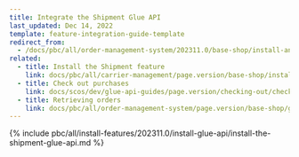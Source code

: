 ```yaml
---
title: Integrate the Shipment Glue API
last_updated: Dec 14, 2022
template: feature-integration-guide-template
redirect_from:
  - /docs/pbc/all/order-management-system/202311.0/base-shop/install-and-update/install-glue-api/install-the-shipment-glue-api.html
related:
  - title: Install the Shipment feature
    link: docs/pbc/all/carrier-management/page.version/base-shop/install-and-upgrade/install-features/install-the-shipment-feature.html
  - title: Check out purchases
    link: docs/scos/dev/glue-api-guides/page.version/checking-out/checking-out-purchases.html
  - title: Retrieving orders
    link: docs/pbc/all/order-management-system/page.version/base-shop/glue-api-retrieve-orders.html
---
```


{% include pbc/all/install-features/202311.0/install-glue-api/install-the-shipment-glue-api.md %} <!-- To edit, see /_includes/pbc/all/install-features/202311.0/install-glue-api/install-the-shipment-glue-api.md -->
